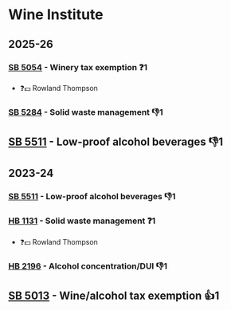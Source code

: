 # Wine Institute
## 2025-26

### [SB 5054](/bill/2025-26/sb/5054/) - Winery tax exemption   ❓1
* ❓💵 Rowland Thompson

### [SB 5284](/bill/2025-26/sb/5284/) - Solid waste management  👎1 

## [SB 5511](/bill/2025-26/sb/5511/) - Low-proof alcohol beverages  👎1 

## 2023-24

### [SB 5511](/bill/2023-24/sb/5511/) - Low-proof alcohol beverages  👎1 

### [HB 1131](/bill/2023-24/hb/1131/) - Solid waste management   ❓1
* ❓💵 Rowland Thompson

### [HB 2196](/bill/2023-24/hb/2196/) - Alcohol concentration/DUI  👎1 

## [SB 5013](/bill/2023-24/sb/5013/) - Wine/alcohol tax exemption 👍1  
